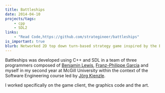 ```yaml
---
title: Battleships
date: 2014-04-10
projects/tags:
    - cpp
    - SDL2
links:
    - "Read Code,https://github.com/strategineer/battleships"
is_important: true
blurb: Networked 2D top down turn-based strategy game inspired by the Battleships board game.
---
```

Battleships was developed using C++ and SDL in a team of three programmers composed of [Benjamin Lewis](https://github.com/ben-zen), [Franz-Philippe Garcia](https://github.com/franzpgarcia) and myself in my second year at McGill University within the context of the Software Engineering course led by [Jörg Kienzle](https://www.cs.mcgill.ca/~joerg/Home/Jorgs_Home.html).

I worked specifically on the game client, the graphics code and the art.
